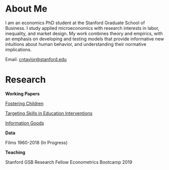 # About Me

I am an economics PhD student at the Stanford Graduate School of Business. I study applied microeconomics with research interests in labor, inequality, and market design. My work combines theory and empirics, with an emphasis on developing and testing models that provide informative new intuitions about human behavior, and understanding their normative implications.

Email: <cntaylor@stanford.edu>

# Research

**Working Papers**

[Fostering Children](./pdfs/foster.pdf)

[Targeting Skills in Education Interventions](./pdfs/educ.pdf)

[Information Goods](./pdfs/info.pdf)


**Data**

Films 1960-2018 (In Progress)

**Teaching**

Stanford GSB Research Fellow Econometrics Bootcamp 2019 
